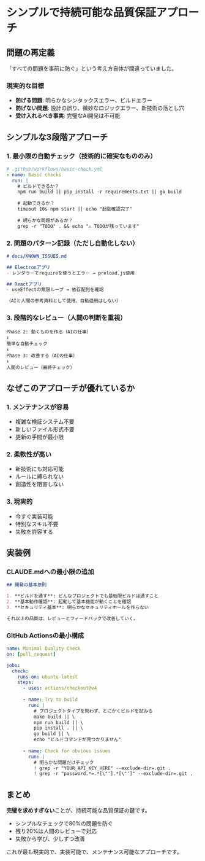 # シンプルで持続可能な品質保証アプローチ

## 問題の再定義

「すべての問題を事前に防ぐ」という考え方自体が間違っていました。

### 現実的な目標
- **防げる問題**: 明らかなシンタックスエラー、ビルドエラー
- **防げない問題**: 設計の誤り、微妙なロジックエラー、新技術の落とし穴
- **受け入れるべき事実**: 完璧なAI開発は不可能

## シンプルな3段階アプローチ

### 1. 最小限の自動チェック（技術的に確実なもののみ）

```yaml
# .github/workflows/basic-check.yml
- name: Basic checks
  run: |
    # ビルドできるか？
    npm run build || pip install -r requirements.txt || go build
    
    # 起動できるか？
    timeout 10s npm start || echo "起動確認完了"
    
    # 明らかな問題があるか？
    grep -r "TODO" . && echo "⚠️ TODOが残っています"
```

### 2. 問題のパターン記録（ただし自動化しない）

```markdown
# docs/KNOWN_ISSUES.md

## Electronアプリ
- レンダラーでrequireを使うとエラー → preload.js使用

## Reactアプリ  
- useEffectの無限ループ → 依存配列を確認

（AIと人間の参考資料として使用、自動適用はしない）
```

### 3. 段階的なレビュー（人間の判断を重視）

```
Phase 2: 動くものを作る（AIの仕事）
↓
簡単な自動チェック
↓
Phase 3: 改善する（AIの仕事）
↓
人間のレビュー（最終チェック）
```

## なぜこのアプローチが優れているか

### 1. **メンテナンスが容易**
- 複雑な検証システム不要
- 新しいファイル形式不要
- 更新の手間が最小限

### 2. **柔軟性が高い**
- 新技術にも対応可能
- ルールに縛られない
- 創造性を阻害しない

### 3. **現実的**
- 今すぐ実装可能
- 特別なスキル不要
- 失敗を許容する

## 実装例

### CLAUDE.mdへの最小限の追加

```markdown
## 開発の基本原則

1. **ビルドを通す**: どんなプロジェクトでも最低限ビルドは通すこと
2. **基本動作確認**: 起動して基本機能が動くことを確認
3. **セキュリティ基本**: 明らかなセキュリティホールを作らない

それ以上の品質は、レビューとフィードバックで改善していく。
```

### GitHub Actionsの最小構成

```yaml
name: Minimal Quality Check
on: [pull_request]

jobs:
  check:
    runs-on: ubuntu-latest
    steps:
      - uses: actions/checkout@v4
      
      - name: Try to build
        run: |
          # プロジェクトタイプを問わず、とにかくビルドを試みる
          make build || \
          npm run build || \
          pip install . || \
          go build || \
          echo "ビルドコマンドが見つかりません"
          
      - name: Check for obvious issues
        run: |
          # 明らかな問題だけチェック
          ! grep -r "YOUR_API_KEY_HERE" --exclude-dir=.git .
          ! grep -r "password.*=.*[\"'].*[\"']" --exclude-dir=.git .
```

## まとめ

**完璧を求めすぎない**ことが、持続可能な品質保証の鍵です。

- シンプルなチェックで80%の問題を防ぐ
- 残り20%は人間のレビューで対応
- 失敗から学び、少しずつ改善

これが最も現実的で、実装可能で、メンテナンス可能なアプローチです。